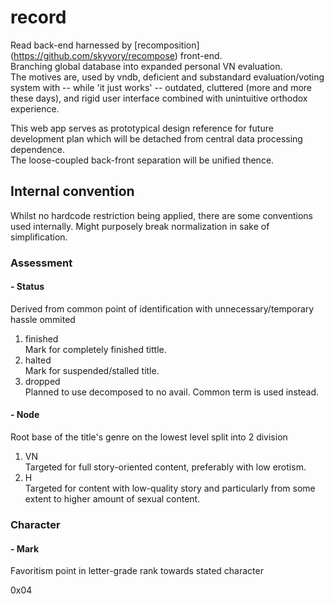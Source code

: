 # record

Read back-end harnessed by [recomposition] (https://github.com/skyvory/recompose) front-end.  
Branching global database into expanded personal VN evaluation.  
The motives are, used by vndb, deficient and substandard evaluation/voting system with -- while 'it just works' -- outdated, cluttered (more and more these days), and rigid user interface combined with unintuitive orthodox experience.

This web app serves as prototypical design reference for future development plan which will be detached from central data processing dependence.  
The loose-coupled back-front separation will be unified thence.

## Internal convention
Whilst no hardcode restriction being applied, there are some conventions used internally. Might purposely break normalization in sake of simplification.

### Assessment
#### - Status
Derived from common point of identification with unnecessary/temporary hassle ommited  
1.  finished  
Mark for completely finished tittle.  
2.  halted  
Mark for suspended/stalled title.  
3. dropped  
Planned to use decomposed to no avail. Common term is used instead.  

#### - Node
Root base of the title's genre on the lowest level split into 2 division  
1. VN  
Targeted for full story-oriented content, preferably with low erotism.  
2. H  
Targeted for content with low-quality story and particularly from some extent to higher amount of sexual content.  

### Character
#### - Mark
Favoritism point in letter-grade rank towards stated character  

0x04